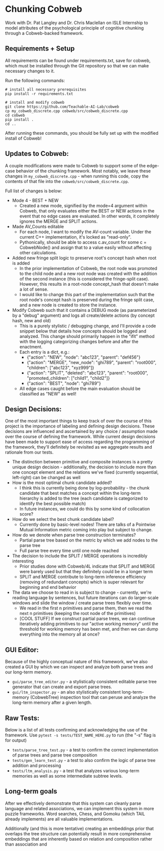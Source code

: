 # Chunking Cobweb

Work with Dr. Pat Langley and Dr. Chris Maclellan on ISLE Internship to model attributes of the psychological principle of cognitive chunking through a Cobweb-backed framework.

## Requirements + Setup

All requirements can be found under requirements.txt, save for cobweb, which must be installed through the Git repository so that we can make necessary changes to it.

Run the following commands:
```
# install all necessary prerequisites
pip install -r requirements.txt

# install and modify cobweb
git clone https://github.com/Teachable-AI-Lab/cobweb
cp my_cobweb_discrete.cpp cobweb/src/cobweb_discrete.cpp
cd cobweb
pip install .
cd ..
```

After running these commands, you should be fully set up with the modified install of Cobweb!

## Updates to Cobweb:

A couple modifications were made to Cobweb to support some of the edge-case behavior of the chunking framework. Most notably, we leave these changes in ```my_cobweb_discrete.cpp``` - when running this code, copy the contents of that file into the ```cobweb/src/cobweb_discrete.cpp```.

Full list of changes is below:

*   Mode 4 - BEST + NEW
    *   Created a new mode, signified by the mode=4 argument within Cobweb, that only evaluates either the BEST or NEW actions in the event that no edge cases are evaluated. In other words, it completely ignores the MERGE and SPLIT actions.
*   Made AV_Counts editable
    *   For each node, I want to modify the AV-count variable. Under the current C++ implementation, it's locked as "read-only".
    *   Pythonically, should be able to access c.av_count for some c = CobwebNode() and assign that to a value easily without affecting other calculations.
*   Added new fringe split logic to preserve root's concept hash when root is added
    *   In the prior implementation of Cobweb, the root node was promoted to the child node and a new root node was created with the addition of the second instance (this is considered the fringe-split case). However, this results in a root-node concept_hash that doesn't make a lot of sense.
    *   I would like to change this part of the implementation such that the root node's concept hash is preserved during the fringe split case, and a new node is created to store the instance.
*   Modify Cobweb such that it contains a DEBUG mode (as parameterized by a "debug" argument) and logs all create/delete actions (by concept hash, new and old)
    *   This is a purely stylistic / debugging change, and I'll provide a code snippet below that details how concepts should be logged and analyzed. This change should primarily happen in the "ifit" method with the logging categorizing changes before and after the enactment. 
    *   Each entry is a dict, e.g.:
        *   {"action": "NEW", "node": "abc123", "parent": "def456"}
        *   {"action": "MERGE", "new_node": "ghi789", "parent": "root000", "children": ["abc123", "xyz999"]}
        *   {"action": "SPLIT", "deleted": "abc123", "parent": "root000", "promoted_children": ["child1", "child2"]}
        *   {"action": "BEST", "node": "ghi789"}
    *   All edge cases caught before the main evaluation should be classified as "NEW" as well!

## Design Decisions:

One of the most important things to keep track of over the course of this project is the importance of labeling and defining design decisions. These decisions are influenced and ascertained by any choice / assumption made over the course of defining the framework. While current design decisions have been made to support ease of access regarding the programming of the framework, they'll definitely be revisited as we aggregate results and rationale from our tests.

*   The distinction between primitive and composite instances is a pretty unique design decision - additionally, the decision to include more than one concept element and the relations we've fixed (currently sequential, left-right) can be changed as well
*   How is the most optimal chunk candidate added?
    *   I think this is currently being done by log-probability - the chunk candidate that best matches a concept within the long-term hierarchy is added to the tree (each candidate is categorized to identify the best possible match)
    *   In future instances, we could do this by some kind of collocation score?
*   How do we select the best chunk candidate label?
    *   Currently done by basic-level nodes! There are talks of a Pointwise Mutual Information metric coming into play but subject to change.
*   How do we denote when parse tree construction terminates?
    *   Partial parse tree based on the metric by which we add nodes to the parse tree
    *   Full parse tree every time until one node reached
*   The decision to include the SPLIT / MERGE operations is incredibly interesting
    *   Prior studies done with Cobweb/4L indicate that SPLIT and MERGE were barely used but that they definitely could be in a longer term
    *   SPLIT and MERGE contribute to long-term inference efficiency (removing of redundant concepts) which is super relevant for beginning and end behavior
*   The data we choose to read in is subject to change - currently, we're reading language by sentences, but future iterations can do larger-scale windows and slide the window / create parse trees flexibly over time.
    *   We read in the first n primitives and parse them, then we read the next n primitives (keeping the root node of the primitives)
    *   [COOL STUFF] If we construct partial parse trees, we can continue iteratively adding primitives to our "active working memory" until the threshold for working memory has been met, and then we can dump everything into the memory all at once?

## GUI Editor:

Because of the highly conceptual nature of this framework, we've also created a GUI by which we can inspect and analyze both parse trees and our long-term memory.

*   ```gui/parse_tree_editor.py``` - a stylistically consistent editable parse tree generator that can create and export parse trees.
*   ```gui/ltm_inspector.py``` - an also stylistically consistent long-term-memory (CobwebTree) inspection tool that can peruse and analyze the long-term memory after a given length.

## Raw Tests:

Below is a list of all tests confirming and acknowledging the use of the framework. Use ```pytest -s tests/TEST_NAME_HERE.py``` to run (the "-s" flag is for output)

*   ```tests/parse_tree_test.py``` - a test to confirm the correct implementation of parse trees and parse tree composition
*   ```tests/gen_learn_test.py``` - a test to also confirm the logic of parse tree addition and processing
*   ```tests/ltm_analysis.py``` - a test that analyzes various long-term memories as well as some intermediate subtree levels.

## Long-term goals

After we effectively demonstrate that this system can cleanly parse language and related associations, we can implement this system in more puzzle frameworks. Word searches, Chess, and Gomoku (which TAIL already implements) are all valuable implementations.

Additionally (and this is more tentative) creating an embeddings prior that overlaps the tree structure can potentially result in more comprehensive embeddings that are inherently based on relation and composition rather than association and 